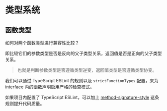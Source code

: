 # 类型系统

## 函数类型

如何对两个函数类型进行兼容性比较？

即比较它们的参数类型是否是反向的父子类型关系，返回值是否是正向的父子类型关系。

> 也就是判断参数类型是否遵循类型逆变，返回值类型是否遵循类型协变。

我们可以通过 TypeScript ESLint 的规则以及 `strictFunctionTypes` 配置，来为 interface 内的函数声明启用严格的检查模式。


如果项目内配置了 TypeScript ESLint，可以加上 [method-signature-style](https://github.com/typescript-eslint/typescript-eslint/blob/main/packages/eslint-plugin/docs/rules/method-signature-style.md) 这条规则提升代码质量。